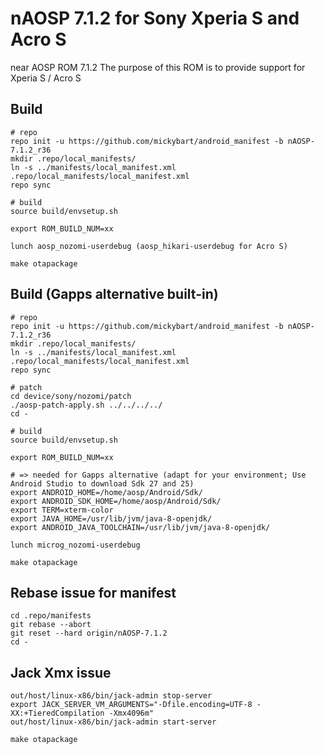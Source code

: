 # nAOSP 7.1.2 for Sony Xperia S and Acro S

near AOSP ROM 7.1.2
The purpose of this ROM is to provide support for Xperia S / Acro S

## Build

```
# repo
repo init -u https://github.com/mickybart/android_manifest -b nAOSP-7.1.2_r36
mkdir .repo/local_manifests/
ln -s ../manifests/local_manifest.xml .repo/local_manifests/local_manifest.xml
repo sync

# build
source build/envsetup.sh

export ROM_BUILD_NUM=xx

lunch aosp_nozomi-userdebug (aosp_hikari-userdebug for Acro S)

make otapackage
```

## Build (Gapps alternative built-in)

```
# repo
repo init -u https://github.com/mickybart/android_manifest -b nAOSP-7.1.2_r36
mkdir .repo/local_manifests/
ln -s ../manifests/local_manifest.xml .repo/local_manifests/local_manifest.xml
repo sync

# patch
cd device/sony/nozomi/patch
./aosp-patch-apply.sh ../../../../
cd -

# build
source build/envsetup.sh

export ROM_BUILD_NUM=xx

# => needed for Gapps alternative (adapt for your environment; Use Android Studio to download Sdk 27 and 25)
export ANDROID_HOME=/home/aosp/Android/Sdk/
export ANDROID_SDK_HOME=/home/aosp/Android/Sdk/
export TERM=xterm-color
export JAVA_HOME=/usr/lib/jvm/java-8-openjdk/
export ANDROID_JAVA_TOOLCHAIN=/usr/lib/jvm/java-8-openjdk/

lunch microg_nozomi-userdebug

make otapackage
```

## Rebase issue for manifest

```
cd .repo/manifests
git rebase --abort
git reset --hard origin/nAOSP-7.1.2
cd -
```

## Jack Xmx issue

```
out/host/linux-x86/bin/jack-admin stop-server
export JACK_SERVER_VM_ARGUMENTS="-Dfile.encoding=UTF-8 -XX:+TieredCompilation -Xmx4096m"
out/host/linux-x86/bin/jack-admin start-server

make otapackage
```
